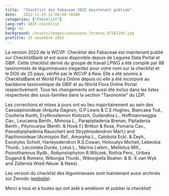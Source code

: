 ```yaml
---
title:  "Checklist des Fabaceae 2022 maintenant publiée"
date:   2022-11-25 12:00:00 +0100
categories: ["Checklist"]
lang-ref: GBIF-checklist
lang: en
background: /assets/images/swainsona_formosa_87261194.jpg
preTitle: 25 novembre 2022
---
```


La version 2022 de la WCVP: Checklist des Fabaceae est maintenant publié sur ChecklistBank et est aussi disponible depuis de Legume Data Portal et GBIF. Cette checklist dérivé du groupe de travail LPWG a été compilé par 88 taxonomists de légumineuses (regardez pour votre nom sur la checklist et le DOI) de 25 pays, vérifié par le WCVP à Kew. Elle a été soumis à ChecklistBank et World Flora Online depuis où elle a été incorporé au backbone taxonomique de GBIF et au World Flora Online Portal respectivement. 
Tous les changements ont aussi été inclus dans les listes respectives des sous-familles dans la section "Taxonomie" du LDP.

Les corrections et mises à jours ont eu lieu majoritairement au sein des Caesalpinioideae (Arquita Gagnon, G.P.Lewis & C.E.Hughes, Biancaea Tod., Coulteria Kunth, Erythrostemon Klotzsch, Guilandina L., Hoffmannseggia Cav., Leucaena Benth., Mimosa L., Parapiptadenia Brenan, Piptadenia Benth., Pityrocarpa (Benth. & Hook.f.) Britton & Rose, Pomaria Cav., Pseudopiptadenia Rauschert and Stryphnodendron Mart.) and Papilionoideae (Acmispon Raf., Amorpha L., Calobota Eckl. & Zeyh., Exostyles Schott, Harleyodendron R.S.Cowan, Holocalyx Micheli, Lebeckia Thunb., Lecointea Ducke, Lotus L., Marina Liebm., Melilotus Mill., Psorothamnus Rydb., Robynsiophyton R.Wilczek, Rothia Pers., Uribea Dugand & Romero, Wiborgia Thunb., Wiborgiella Boatwr. & B.-E.van Wyk and Zollernia Wied-Neuw. & Nees).

Les version du checklist des légumineuses sont maintenant aussi archivés sur Zenodo ([website](https://doi.org/10.5281/zenodo.6451530)).

Merci à tous et à toutes qui ont aidé à améliorer et publier la checklist!
